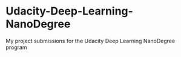 # Udacity-Deep-Learning-NanoDegree
My project submissions for the Udacity Deep Learning NanoDegree program
